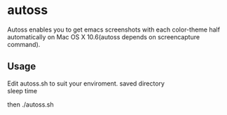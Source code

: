# autoss

Autoss enables you to get emacs screenshots with each color-theme half automatically on Mac OS X 10.6(autoss depends on screencapture command).

## Usage

Edit autoss.sh to suit your enviroment.
saved directory<br>
sleep time<br>

then
    ./autoss.sh